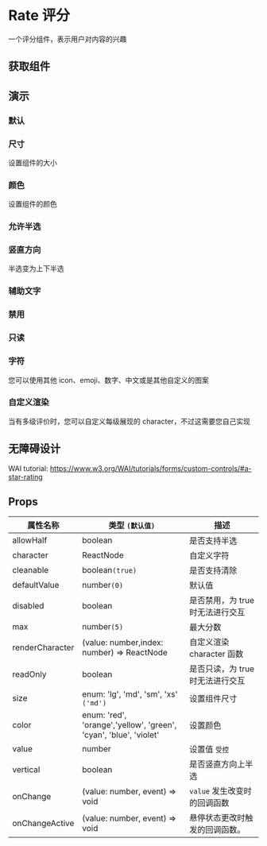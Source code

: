 # Rate 评分

一个评分组件，表示用户对内容的兴趣

## 获取组件

<!--{include:(components/rate/fragments/import.md)}-->

## 演示

### 默认

<!--{include:`basic.md`}}-->

### 尺寸

设置组件的大小

<!--{include:`size.md`}}-->

### 颜色

设置组件的颜色

<!--{include:`color.md`}}-->

### 允许半选

<!--{include:`half-select.md`}}-->

### 竖直方向

半选变为上下半选

<!--{include:`vertical.md`}}-->

### 辅助文字

<!--{include:`hover.md`}}-->

### 禁用

<!--{include:`disabled.md`}}-->

### 只读

<!--{include:`readonly.md`}}-->

### 字符

您可以使用其他 icon、emoji、数字、中文或是其他自定义的图案

<!--{include:`character.md`}}-->

### 自定义渲染

当有多级评价时，您可以自定义每级展现的 character，不过这需要您自己实现

<!--{include:`custom-character.md`}}-->

## 无障碍设计

WAI tutorial: https://www.w3.org/WAI/tutorials/forms/custom-controls/#a-star-rating

## Props

| 属性名称        | 类型 `(默认值)`                                                        | 描述                             |
| --------------- | ---------------------------------------------------------------------- | -------------------------------- |
| allowHalf       | boolean                                                                | 是否支持半选                     |
| character       | ReactNode                                                              | 自定义字符                       |
| cleanable       | boolean`(true)`                                                        | 是否支持清除                     |
| defaultValue    | number`(0)`                                                            | 默认值                           |
| disabled        | boolean                                                                | 是否禁用，为 true 时无法进行交互 |  |
| max             | number`(5)`                                                            | 最大分数                         |
| renderCharacter | (value: number,index: number) => ReactNode                             | 自定义渲染 character 函数        |
| readOnly        | boolean                                                                | 是否只读，为 true 时无法进行交互 |
| size            | enum: 'lg', 'md', 'sm', 'xs' `('md')`                                  | 设置组件尺寸                     |
| color           | enum: 'red', 'orange','yellow', 'green', <br/>'cyan', 'blue', 'violet' | 设置颜色                         |
| value           | number                                                                 | 设置值 `受控`                    |
| vertical        | boolean                                                                | 是否竖直方向上半选               |
| onChange        | (value: number, event) => void                                         | `value` 发生改变时的回调函数     |
| onChangeActive  | (value: number, event) => void                                         | 悬停状态更改时触发的回调函数。   |
